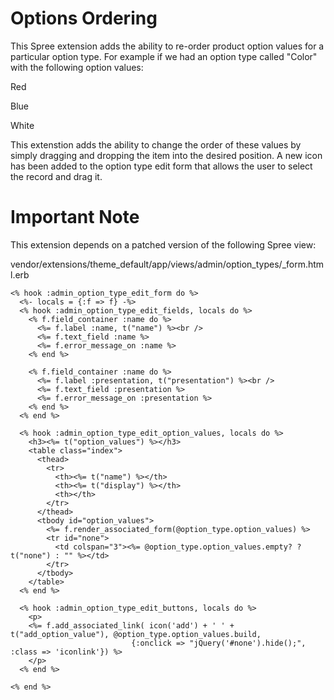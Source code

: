 # Options Ordering

This Spree extension adds the ability to re-order product option values for a particular option type.
For example if we had an option type called "Color" with the following option values:

Red

Blue

White

This extenstion adds the ability to change the order of these values by simply dragging
and dropping the item into the desired position. A new icon has been added to the option
type edit form that allows the user to select the record and drag it.

# Important Note

This extension depends on a patched version of the following Spree view:

vendor/extensions/theme_default/app/views/admin/option_types/_form.html.erb

    <% hook :admin_option_type_edit_form do %>
      <%- locals = {:f => f} -%>
      <% hook :admin_option_type_edit_fields, locals do %>
        <% f.field_container :name do %>
          <%= f.label :name, t("name") %><br />
          <%= f.text_field :name %>
          <%= f.error_message_on :name %>
        <% end %>

        <% f.field_container :name do %>
          <%= f.label :presentation, t("presentation") %><br />
          <%= f.text_field :presentation %>
          <%= f.error_message_on :presentation %>
        <% end %>
      <% end %>

      <% hook :admin_option_type_edit_option_values, locals do %>
        <h3><%= t("option_values") %></h3>
        <table class="index">
          <thead>
            <tr>
              <th><%= t("name") %></th>
              <th><%= t("display") %></th>
              <th></th>
            </tr>
          </thead>
          <tbody id="option_values">
            <%= f.render_associated_form(@option_type.option_values) %>
            <tr id="none">
              <td colspan="3"><%= @option_type.option_values.empty? ? t("none") : "" %></td>
            </tr>
          </tbody>
        </table>
      <% end %>

      <% hook :admin_option_type_edit_buttons, locals do %>
        <p>
        <%= f.add_associated_link( icon('add') + ' ' + t("add_option_value"), @option_type.option_values.build,
                               {:onclick => "jQuery('#none').hide();", :class => 'iconlink'}) %>
        </p>
      <% end %>

    <% end %>

